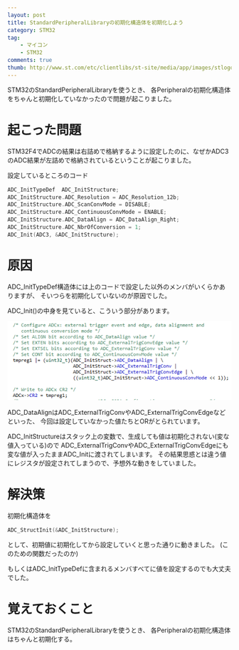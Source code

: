 ```yaml
---
layout: post
title: StandardPeripheralLibraryの初期化構造体を初期化しよう
category: STM32
tag:
    - マイコン
    - STM32
comments: true
thumb: http://www.st.com/etc/clientlibs/st-site/media/app/images/stlogo.png
---
```

STM32のStandardPeripheralLibraryを使うとき、
各Peripheralの初期化構造体をちゃんと初期化していなかったので問題が起こりました。


# 起こった問題
STM32F4でADCの結果は右詰めで格納するように設定したのに、なぜかADC3のADC結果が左詰めで格納されているということが起こりました。

設定しているところのコード

```c
ADC_InitTypeDef  ADC_InitStructure;
ADC_InitStructure.ADC_Resolution = ADC_Resolution_12b;
ADC_InitStructure.ADC_ScanConvMode = DISABLE;
ADC_InitStructure.ADC_ContinuousConvMode = ENABLE;
ADC_InitStructure.ADC_DataAlign = ADC_DataAlign_Right;
ADC_InitStructure.ADC_NbrOfConversion = 1;
ADC_Init(ADC3, &ADC_InitStructure);
```

# 原因
ADC_InitTypeDef構造体には上のコードで設定した以外のメンバがいくらかありますが、
そいつらを初期化していないのが原因でした。

ADC_Init()の中身を見ていると、こういう部分があります。

![](/images/spl_adc.png)

ADC_DataAlignはADC_ExternalTrigConvやADC_ExternalTrigConvEdgeなどといった、
今回は設定していなかった値たちとORがとられています。

ADC_InitStructureはスタック上の変数で、生成しても値は初期化されない(変な値入っている)ので
ADC_ExternalTrigConvやADC_ExternalTrigConvEdgeにも変な値が入ったままADC_Initに渡されてしまいます。
その結果思惑とは違う値にレジスタが設定されてしまうので、予想外な動きをしていました。


# 解決策
初期化構造体を

```c
ADC_StructInit(&ADC_InitStructure);
```

として、初期値に初期化してから設定していくと思った通りに動きました。
(このための関数だったのか)

もしくはADC_InitTypeDefに含まれるメンバすべてに値を設定するのでも大丈夫でした。


# 覚えておくこと
STM32のStandardPeripheralLibraryを使うとき、
各Peripheralの初期化構造体はちゃんと初期化する。

